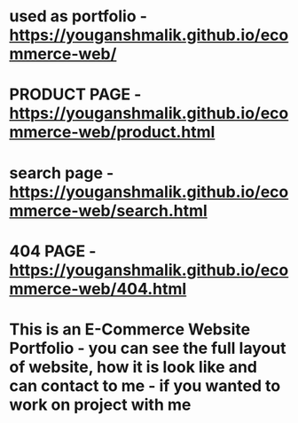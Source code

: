 # used as portfolio - https://youganshmalik.github.io/ecommerce-web/
# PRODUCT PAGE - https://youganshmalik.github.io/ecommerce-web/product.html
# search page - https://youganshmalik.github.io/ecommerce-web/search.html
# 404 PAGE - https://youganshmalik.github.io/ecommerce-web/404.html
# This is an E-Commerce Website Portfolio - you can see the full layout of website, how it is look like and can contact to me - if you wanted to work on project with me
